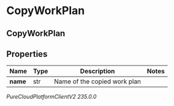 # CopyWorkPlan

## CopyWorkPlan

## Properties

|Name | Type | Description | Notes|
|------------ | ------------- | ------------- | -------------|
| **name** | str | Name of the copied work plan | |



_PureCloudPlatformClientV2 235.0.0_
